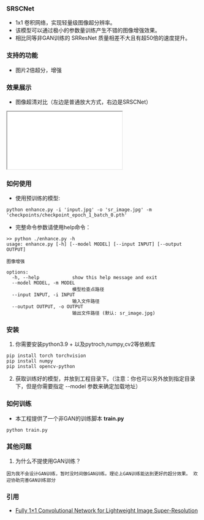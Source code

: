 ### SRSCNet

- 1x1 卷积网络，实现轻量级图像超分辨率。
- 该模型可以通过极小的参数量训练产生不错的图像增强效果。
- 相比同等非GAN训练的 SRResNet 质量相差不大且有超50倍的速度提升。

### 支持的功能
- 图片2倍超分，增强

### 效果展示

- 图像超清对比（左边是普通放大方式，右边是SRSCNet）

<iframe src="ICAT-DIFF/index.html"></iframe>

### 如何使用
- 使用预训练的模型: 
```shell
python enhance.py -i 'input.jpg' -o 'sr_image.jpg' -m 'checkpoints/checkpoint_epoch_1_batch_0.pth'
```

- 完整命令参数请使用help命令：

```shell
>> python ./enhance.py -h
usage: enhance.py [-h] [--model MODEL] [--input INPUT] [--output OUTPUT]

图像增强

options:
  -h, --help            show this help message and exit
  --model MODEL, -m MODEL
                        模型检查点路径
  --input INPUT, -i INPUT
                        输入文件路径
  --output OUTPUT, -o OUTPUT
                        输出文件路径 (默认: sr_image.jpg)
```

### 安装
1. 你需要安装python3.9 + 以及pytroch,numpy,cv2等依赖库
```
pip install torch torchvision
pip install numpy
pip install opencv-python
```

2.  获取训练好的模型，并放到工程目录下。（注意：你也可以另外放到指定目录下，但是你需要指定 --model 参数来确定加载地址）

### 如何训练

- 本工程提供了一个非GAN的训练脚本 <b>train.py</b>
```
python train.py
```

### 其他问题

1. 为什么不提使用GAN训练？
```
因为我不会设计GAN训练，暂时没时间做GAN训练。理论上GAN训练能达到更好的超分效果。 欢迎协助完善GAN训练部分
```

### 引用
- [Fully 1×1 Convolutional Network for Lightweight Image Super-Resolution](http://arxiv.org/abs/2307.16140)

